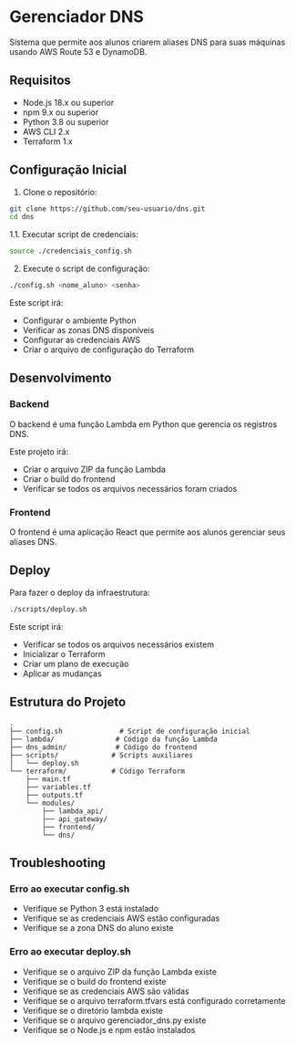 # Gerenciador DNS

Sistema que permite aos alunos criarem aliases DNS para suas máquinas usando AWS Route 53 e DynamoDB.

## Requisitos

- Node.js 18.x ou superior
- npm 9.x ou superior
- Python 3.8 ou superior
- AWS CLI 2.x
- Terraform 1.x

## Configuração Inicial

1. Clone o repositório:
```bash
git clone https://github.com/seu-usuario/dns.git
cd dns
```

1.1. Executar script de credenciais:
```bash
source ./credenciais_config.sh
```

2. Execute o script de configuração:
```bash
./config.sh <nome_aluno> <senha>
```

Este script irá:
- Configurar o ambiente Python
- Verificar as zonas DNS disponíveis
- Configurar as credenciais AWS
- Criar o arquivo de configuração do Terraform

## Desenvolvimento

### Backend

O backend é uma função Lambda em Python que gerencia os registros DNS.

Este projeto irá:
- Criar o arquivo ZIP da função Lambda
- Criar o build do frontend
- Verificar se todos os arquivos necessários foram criados

### Frontend

O frontend é uma aplicação React que permite aos alunos gerenciar seus aliases DNS.

## Deploy

Para fazer o deploy da infraestrutura:
```bash
./scripts/deploy.sh
```

Este script irá:
- Verificar se todos os arquivos necessários existem
- Inicializar o Terraform
- Criar um plano de execução
- Aplicar as mudanças

## Estrutura do Projeto

```
.
├── config.sh              # Script de configuração inicial
├── lambda/               # Código da função Lambda
├── dns_admin/            # Código do frontend
├── scripts/             # Scripts auxiliares
│   └── deploy.sh
└── terraform/           # Código Terraform
    ├── main.tf
    ├── variables.tf
    ├── outputs.tf
    └── modules/
        ├── lambda_api/
        ├── api_gateway/
        ├── frontend/
        └── dns/
```

## Troubleshooting

### Erro ao executar config.sh
- Verifique se Python 3 está instalado
- Verifique se as credenciais AWS estão configuradas
- Verifique se a zona DNS do aluno existe

### Erro ao executar deploy.sh
- Verifique se o arquivo ZIP da função Lambda existe
- Verifique se o build do frontend existe
- Verifique se as credenciais AWS são válidas
- Verifique se o arquivo terraform.tfvars está configurado corretamente 
- Verifique se o diretório lambda existe
- Verifique se o arquivo gerenciador_dns.py existe
- Verifique se o Node.js e npm estão instalados